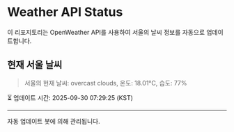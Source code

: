 
# Weather API Status

이 리포지토리는 OpenWeather API를 사용하여 서울의 날씨 정보를 자동으로 업데이트합니다.

## 현재 서울 날씨
> 서울의 현재 날씨: overcast clouds, 온도: 18.01°C, 습도: 77%

⏳ 업데이트 시간: 2025-09-30 07:29:25 (KST)

---
자동 업데이트 봇에 의해 관리됩니다.
